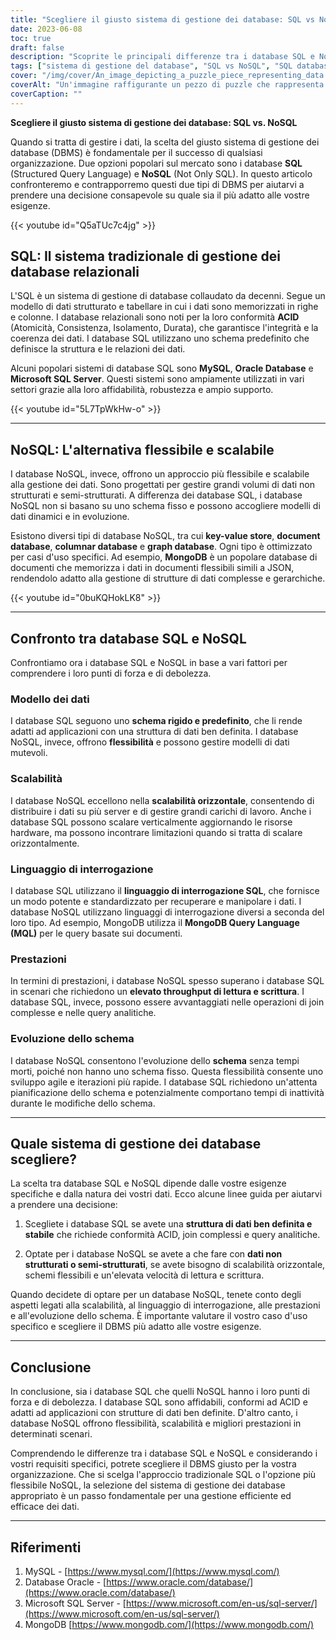 ```yaml
---
title: "Scegliere il giusto sistema di gestione dei database: SQL vs NoSQL"
date: 2023-06-08
toc: true
draft: false
description: "Scoprite le principali differenze tra i database SQL e NoSQL e decidete con cognizione di causa quale sia il sistema di gestione dei database più adatto alle vostre esigenze."
tags: ["sistema di gestione del database", "SQL vs NoSQL", "SQL databases", "NoSQL databases", "ACID compliance", "data model", "scalability", "linguaggio di interrogazione", "prestazioni", "evoluzione dello schema", "dati strutturati", "dati non strutturati", "data integrity", "scalabilità orizzontale", "Linguaggio di interrogazione SQL", "MongoDB", "database di documenti", "negozi a valore-chiave", "database colonnari", "database a grafo", "gestione dei dati", "struttura dei dati", "query analitiche", "data modeling", "schemi flessibili", "elevata velocità di lettura", "elevata velocità di scrittura", "operazioni di unione complesse", "sviluppo agile"]
cover: "/img/cover/An_image_depicting_a_puzzle_piece_representing_data.png"
coverAlt: "Un'immagine raffigurante un pezzo di puzzle che rappresenta l'inserimento di dati in un database, a simboleggiare il processo decisionale di scelta del giusto sistema di gestione dei database."
coverCaption: ""
---
```



**Scegliere il giusto sistema di gestione dei database: SQL vs. NoSQL**

Quando si tratta di gestire i dati, la scelta del giusto sistema di gestione dei database (DBMS) è fondamentale per il successo di qualsiasi organizzazione. Due opzioni popolari sul mercato sono i database **SQL** (Structured Query Language) e **NoSQL** (Not Only SQL). In questo articolo confronteremo e contrapporremo questi due tipi di DBMS per aiutarvi a prendere una decisione consapevole su quale sia il più adatto alle vostre esigenze.

{{< youtube id="Q5aTUc7c4jg" >}}

## SQL: Il sistema tradizionale di gestione dei database relazionali

L'SQL è un sistema di gestione di database collaudato da decenni. Segue un modello di dati strutturato e tabellare in cui i dati sono memorizzati in righe e colonne. I database relazionali sono noti per la loro conformità **ACID** (Atomicità, Consistenza, Isolamento, Durata), che garantisce l'integrità e la coerenza dei dati. I database SQL utilizzano uno schema predefinito che definisce la struttura e le relazioni dei dati.

Alcuni popolari sistemi di database SQL sono **MySQL**, **Oracle Database** e **Microsoft SQL Server**. Questi sistemi sono ampiamente utilizzati in vari settori grazie alla loro affidabilità, robustezza e ampio supporto.

{{< youtube id="5L7TpWkHw-o" >}}

______

## NoSQL: L'alternativa flessibile e scalabile

I database NoSQL, invece, offrono un approccio più flessibile e scalabile alla gestione dei dati. Sono progettati per gestire grandi volumi di dati non strutturati e semi-strutturati. A differenza dei database SQL, i database NoSQL non si basano su uno schema fisso e possono accogliere modelli di dati dinamici e in evoluzione.

Esistono diversi tipi di database NoSQL, tra cui **key-value store**, **document database**, **columnar database** e **graph database**. Ogni tipo è ottimizzato per casi d'uso specifici. Ad esempio, **MongoDB** è un popolare database di documenti che memorizza i dati in documenti flessibili simili a JSON, rendendolo adatto alla gestione di strutture di dati complesse e gerarchiche.

{{< youtube id="0buKQHokLK8" >}}

______

## Confronto tra database SQL e NoSQL

Confrontiamo ora i database SQL e NoSQL in base a vari fattori per comprendere i loro punti di forza e di debolezza.

### Modello dei dati
I database SQL seguono uno **schema rigido e predefinito**, che li rende adatti ad applicazioni con una struttura di dati ben definita. I database NoSQL, invece, offrono **flessibilità** e possono gestire modelli di dati mutevoli.

### Scalabilità
I database NoSQL eccellono nella **scalabilità orizzontale**, consentendo di distribuire i dati su più server e di gestire grandi carichi di lavoro. Anche i database SQL possono scalare verticalmente aggiornando le risorse hardware, ma possono incontrare limitazioni quando si tratta di scalare orizzontalmente.

### Linguaggio di interrogazione
I database SQL utilizzano il **linguaggio di interrogazione SQL**, che fornisce un modo potente e standardizzato per recuperare e manipolare i dati. I database NoSQL utilizzano linguaggi di interrogazione diversi a seconda del loro tipo. Ad esempio, MongoDB utilizza il **MongoDB Query Language (MQL)** per le query basate sui documenti.

### Prestazioni
In termini di prestazioni, i database NoSQL spesso superano i database SQL in scenari che richiedono un **elevato throughput di lettura e scrittura**. I database SQL, invece, possono essere avvantaggiati nelle operazioni di join complesse e nelle query analitiche.

### Evoluzione dello schema
I database NoSQL consentono l'evoluzione dello **schema** senza tempi morti, poiché non hanno uno schema fisso. Questa flessibilità consente uno sviluppo agile e iterazioni più rapide. I database SQL richiedono un'attenta pianificazione dello schema e potenzialmente comportano tempi di inattività durante le modifiche dello schema.

______

## Quale sistema di gestione dei database scegliere?

La scelta tra database SQL e NoSQL dipende dalle vostre esigenze specifiche e dalla natura dei vostri dati. Ecco alcune linee guida per aiutarvi a prendere una decisione:

1. Scegliete i database SQL se avete una **struttura di dati ben definita e stabile** che richiede conformità ACID, join complessi e query analitiche.

2. Optate per i database NoSQL se avete a che fare con **dati non strutturati o semi-strutturati**, se avete bisogno di scalabilità orizzontale, schemi flessibili e un'elevata velocità di lettura e scrittura.

Quando decidete di optare per un database NoSQL, tenete conto degli aspetti legati alla scalabilità, al linguaggio di interrogazione, alle prestazioni e all'evoluzione dello schema. È importante valutare il vostro caso d'uso specifico e scegliere il DBMS più adatto alle vostre esigenze.

______

## Conclusione

In conclusione, sia i database SQL che quelli NoSQL hanno i loro punti di forza e di debolezza. I database SQL sono affidabili, conformi ad ACID e adatti ad applicazioni con strutture di dati ben definite. D'altro canto, i database NoSQL offrono flessibilità, scalabilità e migliori prestazioni in determinati scenari.

Comprendendo le differenze tra i database SQL e NoSQL e considerando i vostri requisiti specifici, potrete scegliere il DBMS giusto per la vostra organizzazione. Che si scelga l'approccio tradizionale SQL o l'opzione più flessibile NoSQL, la selezione del sistema di gestione dei database appropriato è un passo fondamentale per una gestione efficiente ed efficace dei dati.

______

## Riferimenti

1. MySQL - [https://www.mysql.com/](https://www.mysql.com/)
2. Database Oracle - [https://www.oracle.com/database/](https://www.oracle.com/database/)
3. Microsoft SQL Server - [https://www.microsoft.com/en-us/sql-server/](https://www.microsoft.com/en-us/sql-server/)
4. MongoDB [https://www.mongodb.com/](https://www.mongodb.com/)
